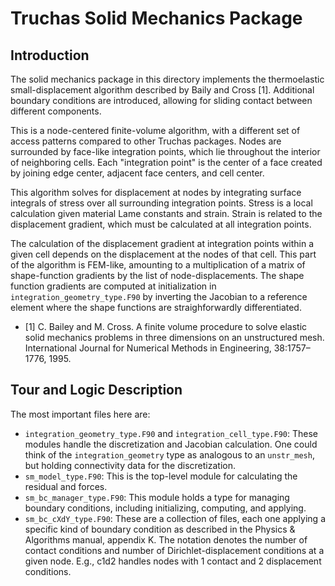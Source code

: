 # Truchas Solid Mechanics Package

## Introduction

The solid mechanics package in this directory implements the thermoelastic small-displacement algorithm described by Baily and Cross [1]. Additional boundary conditions are introduced, allowing for sliding contact between different components.

This is a node-centered finite-volume algorithm, with a different set of access patterns compared to other Truchas packages. Nodes are surrounded by face-like integration points, which lie throughout the interior of neighboring cells. Each "integration point" is the center of a face created by joining edge center, adjacent face centers, and cell center.

This algorithm solves for displacement at nodes by integrating surface integrals of stress over all surrounding integration points. Stress is a local calculation given material Lame constants and strain. Strain is related to the displacement gradient, which must be calculated at all integration points.

The calculation of the displacement gradient at integration points within a given cell depends on the displacement at the nodes of that cell. This part of the algorithm is FEM-like, amounting to a multiplication of a matrix of shape-function gradients by the list of node-displacements. The shape function gradients are computed at initialization in `integration_geometry_type.F90` by inverting the Jacobian to a reference element where the shape functions are straighforwardly differentiated.

- [1] C. Bailey and M. Cross. A finite volume procedure to solve elastic solid mechanics problems in three dimensions on an unstructured mesh. International Journal for Numerical Methods in Engineering, 38:1757–1776, 1995.

## Tour and Logic Description

The most important files here are:

- `integration_geometry_type.F90` and `integration_cell_type.F90`: These modules handle the discretization and Jacobian calculation. One could think of the `integration_geometry` type
as analogous to an `unstr_mesh`, but holding connectivity data for the discretization.
- `sm_model_type.F90`: This is the top-level module for calculating the residual and forces.
- `sm_bc_manager_type.F90`: This module holds a type for managing boundary conditions, including
initializing, computing, and applying.
- `sm_bc_cXdY_type.F90`: These are a collection of files, each one applying a specific kind of boundary condition as described in the Physics & Algorithms manual, appendix K. The notation denotes the number of contact conditions and number of Dirichlet-displacement conditions at a given node. E.g., c1d2 handles nodes with 1 contact and 2 displacement conditions.
